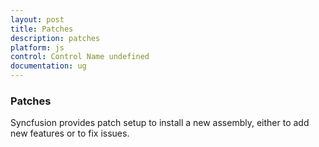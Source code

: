 ```yaml
---
layout: post
title: Patches
description: patches
platform: js
control: Control Name undefined
documentation: ug
---
```


### Patches

Syncfusion provides patch setup to install a new assembly, either to add new features or to fix issues.


